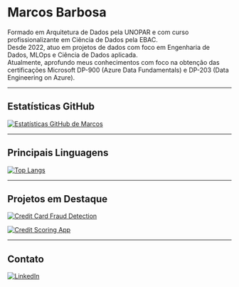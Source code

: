 # Marcos Barbosa

Formado em Arquitetura de Dados pela UNOPAR e com curso profissionalizante em Ciência de Dados pela EBAC.  
Desde 2022, atuo em projetos de dados com foco em Engenharia de Dados, MLOps e Ciência de Dados aplicada.  
Atualmente, aprofundo meus conhecimentos com foco na obtenção das certificações Microsoft DP-900 (Azure Data Fundamentals) e DP-203 (Data Engineering on Azure).



---

## Estatísticas GitHub

[![Estatísticas GitHub de Marcos](https://github-readme-stats.vercel.app/api?username=Barbo541&show_icons=true&theme=default)](https://github.com/anuraghazra/github-readme-stats)

---

## Principais Linguagens

[![Top Langs](https://github-readme-stats.vercel.app/api/top-langs/?username=Barbo541&layout=compact)](https://github.com/anuraghazra/github-readme-stats)

---

## Projetos em Destaque

[![Credit Card Fraud Detection](https://github-readme-stats.vercel.app/api/pin/?username=Barbo541&repo=Credit-Card-Fraud-Detection)](https://github.com/Barbo541/Credit-Card-Fraud-Detection)

[![Credit Scoring App](https://github-readme-stats.vercel.app/api/pin/?username=Barbo541&repo=credit-scoring-app-streamlit)](https://github.com/Barbo541/credit-scoring-app-streamlit)

---

## Contato

[![LinkedIn](https://img.shields.io/badge/LinkedIn-0077B5?style=flat&logo=linkedin&logoColor=white)](https://www.linkedin.com/in/barbosa-data/)

